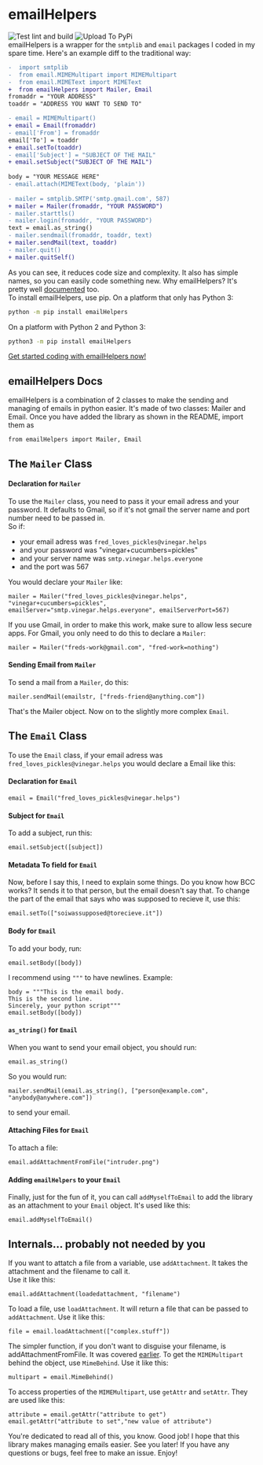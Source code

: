 # emailHelpers
![Test lint and build](https://github.com/family-richards/Python-Email-Helpers/workflows/Test%20lint%20and%20build/badge.svg) ![Upload To PyPi](https://github.com/family-richards/Python-Email-Helpers/workflows/Upload%20To%20PyPi/badge.svg)  
emailHelpers is a wrapper for the `smtplib` and `email` packages I coded in my spare time. Here's an example diff to the traditional way:

```diff
-  import smtplib
-  from email.MIMEMultipart import MIMEMultipart
-  from email.MIMEText import MIMEText
+  from emailHelpers import Mailer, Email
fromaddr = "YOUR ADDRESS"
toaddr = "ADDRESS YOU WANT TO SEND TO"

- email = MIMEMultipart()
+ email = Email(fromaddr)
- email['From'] = fromaddr
email['To'] = toaddr
+ email.setTo(toaddr)
- email['Subject'] = "SUBJECT OF THE MAIL"
+ email.setSubject("SUBJECT OF THE MAIL")
 					
body = "YOUR MESSAGE HERE"
- email.attach(MIMEText(body, 'plain'))
 				
- mailer = smtplib.SMTP('smtp.gmail.com', 587)
+ mailer = Mailer(fromaddr, "YOUR PASSWORD")
- mailer.starttls()
- mailer.login(fromaddr, "YOUR PASSWORD")
text = email.as_string()
- mailer.sendmail(fromaddr, toaddr, text)
+ mailer.sendMail(text, toaddr)
- mailer.quit()
+ mailer.quitSelf()
```
As you can see, it reduces code size and complexity. It also has simple names, so you can easily code something new. Why emailHelpers? It's pretty well [documented](#docs) too.  
To install emailHelpers, use pip. On a platform that only has Python 3:
```bash
python -m pip install emailHelpers
```
On a platform with Python 2 and Python 3:
```bash
python3 -m pip install emailHelpers
```
[Get started coding with emailHelpers now!](docs.md)
## emailHelpers Docs
emailHelpers is a combination of 2 classes to make the sending and managing of emails in python easier.
It's made of two classes: Mailer and Email.
Once you have added the library as shown in the README, import them as  
```python3
from emailHelpers import Mailer, Email
```
## The `Mailer` Class
#### Declaration for `Mailer`
To use the `Mailer` class, you need to pass it your email adress and your password. It defaults to Gmail, so if it's not gmail the server name and port number need to be passed in.  
So if:
- your email adress was `fred_loves_pickles@vinegar.helps`
- and your password was "vinegar+cucumbers=pickles"
- and your server name was `smtp.vinegar.helps.everyone`
- and the port was 567
  
You would declare your `Mailer` like:  
```python3
mailer = Mailer("fred_loves_pickles@vinegar.helps", "vinegar+cucumbers=pickles", emailServer="smtp.vinegar.helps.everyone", emailServerPort=567)
```
If you use Gmail, in order to make this work, make sure to allow less secure apps. For Gmail, you only need to do this to declare a `Mailer`:  
```python3
mailer = Mailer("freds-work@gmail.com", "fred-work=nothing")
```
#### Sending Email from `Mailer`
To send a mail from a `Mailer`, do this:  
```python3
mailer.sendMail(emailstr, ["freds-friend@anything.com"])
```
That's the Mailer object. Now on to the slightly more complex `Email`.
## The `Email` Class
To use the `Email` class, if your email adress was `fred_loves_pickles@vinegar.helps` you would declare a Email like this:
#### Declaration for `Email`
```python3
email = Email("fred_loves_pickles@vinegar.helps")
```
#### Subject for `Email`
To add a subject, run this:  
```python3
email.setSubject([subject])
```
#### Metadata To field for `Email`
Now, before I say this, I need to explain some things. Do you know how BCC works? It sends it to that person, but the email doesn't say that. To change the part of the email that says who was supposed to recieve it, use this:  
```python3
email.setTo(["soiwassupposed@torecieve.it"])
```
#### Body for `Email`
To add your body, run:  
```python3
email.setBody([body])
```
I recommend using `"""` to have newlines. Example:  
```python3
body = """This is the email body.
This is the second line.
Sincerely, your python script"""
email.setBody([body])
```
#### `as_string()` for `Email`
When you want to send your email object, you should run:  
```python3
email.as_string()
```
So you would run:  
```python3
mailer.sendMail(email.as_string(), ["person@example.com", "anybody@anywhere.com"])
```
to send your email.
#### Attaching Files for `Email`
To attach a file:  
```python3
email.addAttachmentFromFile("intruder.png")
```
#### Adding `emailHelpers` to your `Email`
Finally, just for the fun of it, you can call `addMyselfToEmail` to add the library as an attachment to your `Email` object. It's used like this:  
```python3
email.addMyselfToEmail()
```
## Internals... probably not needed by you
If you want to attatch a file from a variable, use `addAttachment`. It takes the attachment and the filename to call it.  
Use it like this:  
```python3
email.addAttachment(loadedattachment, "filename")
```
To load a file, use `loadAttachment`. It will return a file that can be passed to `addAttachment`.
Use it like this:  
```python3
file = email.loadAttachment(["complex.stuff"])
```
The simpler function, if you don't want to disguise your filename, is addAttachmentFromFile. It was covered [earlier](#attaching-files-for-email).
To get the `MIMEMultipart` behind the object, use `MimeBehind`.
Use it like this:  
```python3
multipart = email.MimeBehind()
```
To access properties of the `MIMEMultipart`, use `getAttr` and `setAttr`.
They are used like this:  
```python3
attribute = email.getAttr("attribute to get")
email.getAttr("attribute to set","new value of attribute")
```
You're dedicated to read all of this, you know. Good job! I hope that this library makes managing emails easier.
See you later! If you have any questions or bugs, feel free to make an issue. Enjoy!
